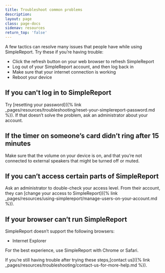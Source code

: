 ```yaml
---
title: Troubleshoot common problems
description:
layout: page
class: page-docs
sidenav: resources
return_top: 'false'
---
```


A few tactics can resolve many issues that people have while using SimpleReport. Try these if you’re having trouble:
* Click the refresh button on your web browser to refresh SimpleReport
* Log out of your SimpleReport account, and then log back in
* Make sure that your internet connection is working
* Reboot your device

## If you can't log in to SimpleReport
Try [resetting your password]({% link _pages/resources/troubleshooting/reset-your-simplereport-password.md %}). If that doesn’t solve the problem, ask an administrator about your account.

## If the timer on someone’s card didn’t ring after 15 minutes
Make sure that the volume on your device is on, and that you’re not connected to external speakers that might be turned off or muted.

## If you can’t access certain parts of SimpleReport
Ask an administrator to double-check your access level. From their account, they can [change your access to SimpleReport]({% link _pages/resources/using-simplereport/manage-users-on-your-account.md %}).

## If your browser can’t run SimpleReport
SimpleReport doesn’t support the following browsers:
* Internet Explorer

For the best experience, use SimpleReport with Chrome or Safari.

If you’re still having trouble after trying these steps,[contact us]({% link _pages/resources/troubleshooting/contact-us-for-more-help.md %}).
